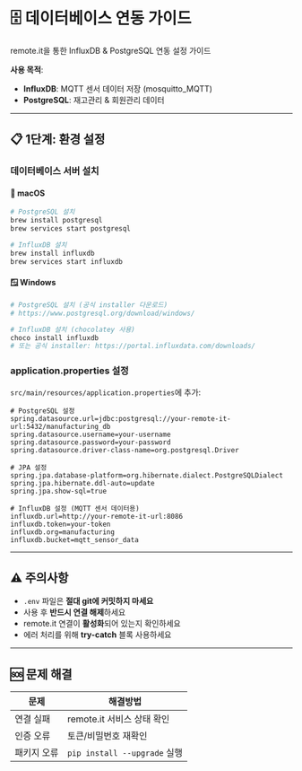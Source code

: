 # 🗄️ 데이터베이스 연동 가이드

remote.it을 통한 InfluxDB & PostgreSQL 연동 설정 가이드

**사용 목적**:
- **InfluxDB**: MQTT 센서 데이터 저장 (mosquitto_MQTT)
- **PostgreSQL**: 재고관리 & 회원관리 데이터

---

## 📋 1단계: 환경 설정

### 데이터베이스 서버 설치

#### 🍎 macOS
```bash
# PostgreSQL 설치
brew install postgresql
brew services start postgresql

# InfluxDB 설치
brew install influxdb
brew services start influxdb
```

#### 🪟 Windows
```powershell
# PostgreSQL 설치 (공식 installer 다운로드)
# https://www.postgresql.org/download/windows/

# InfluxDB 설치 (chocolatey 사용)
choco install influxdb
# 또는 공식 installer: https://portal.influxdata.com/downloads/
```

### application.properties 설정
`src/main/resources/application.properties`에 추가:
```properties
# PostgreSQL 설정
spring.datasource.url=jdbc:postgresql://your-remote-it-url:5432/manufacturing_db
spring.datasource.username=your-username
spring.datasource.password=your-password
spring.datasource.driver-class-name=org.postgresql.Driver

# JPA 설정
spring.jpa.database-platform=org.hibernate.dialect.PostgreSQLDialect
spring.jpa.hibernate.ddl-auto=update
spring.jpa.show-sql=true

# InfluxDB 설정 (MQTT 센서 데이터용)
influxdb.url=http://your-remote-it-url:8086
influxdb.token=your-token
influxdb.org=manufacturing
influxdb.bucket=mqtt_sensor_data
```
---

## ⚠️ 주의사항

- `.env` 파일은 **절대 git에 커밋하지 마세요**
- 사용 후 **반드시 연결 해제**하세요
- remote.it 연결이 **활성화**되어 있는지 확인하세요
- 에러 처리를 위해 **try-catch** 블록 사용하세요

---

## 🆘 문제 해결

| 문제 | 해결방법 |
|------|----------|
| 연결 실패 | remote.it 서비스 상태 확인 |
| 인증 오류 | 토큰/비밀번호 재확인 |
| 패키지 오류 | `pip install --upgrade` 실행 |
